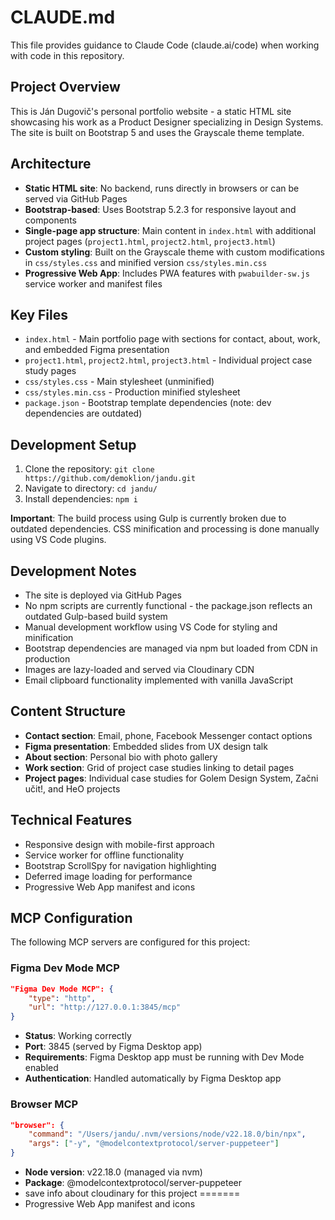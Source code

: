 # CLAUDE.md

This file provides guidance to Claude Code (claude.ai/code) when working with code in this repository.

## Project Overview

This is Ján Dugovič's personal portfolio website - a static HTML site showcasing his work as a Product Designer specializing in Design Systems. The site is built on Bootstrap 5 and uses the Grayscale theme template.

## Architecture

- **Static HTML site**: No backend, runs directly in browsers or can be served via GitHub Pages
- **Bootstrap-based**: Uses Bootstrap 5.2.3 for responsive layout and components
- **Single-page app structure**: Main content in `index.html` with additional project pages (`project1.html`, `project2.html`, `project3.html`)
- **Custom styling**: Built on the Grayscale theme with custom modifications in `css/styles.css` and minified version `css/styles.min.css`
- **Progressive Web App**: Includes PWA features with `pwabuilder-sw.js` service worker and manifest files

## Key Files

- `index.html` - Main portfolio page with sections for contact, about, work, and embedded Figma presentation
- `project1.html`, `project2.html`, `project3.html` - Individual project case study pages
- `css/styles.css` - Main stylesheet (unminified)
- `css/styles.min.css` - Production minified stylesheet
- `package.json` - Bootstrap template dependencies (note: dev dependencies are outdated)

## Development Setup

1. Clone the repository: `git clone https://github.com/demoklion/jandu.git`
2. Navigate to directory: `cd jandu/`
3. Install dependencies: `npm i`

**Important**: The build process using Gulp is currently broken due to outdated dependencies. CSS minification and processing is done manually using VS Code plugins.

## Development Notes

- The site is deployed via GitHub Pages
- No npm scripts are currently functional - the package.json reflects an outdated Gulp-based build system
- Manual development workflow using VS Code for styling and minification
- Bootstrap dependencies are managed via npm but loaded from CDN in production
- Images are lazy-loaded and served via Cloudinary CDN
- Email clipboard functionality implemented with vanilla JavaScript

## Content Structure

- **Contact section**: Email, phone, Facebook Messenger contact options
- **Figma presentation**: Embedded slides from UX design talk
- **About section**: Personal bio with photo gallery
- **Work section**: Grid of project case studies linking to detail pages
- **Project pages**: Individual case studies for Golem Design System, Začni učit!, and HeO projects

## Technical Features

- Responsive design with mobile-first approach
- Service worker for offline functionality
- Bootstrap ScrollSpy for navigation highlighting
- Deferred image loading for performance
- Progressive Web App manifest and icons

## MCP Configuration

The following MCP servers are configured for this project:

### Figma Dev Mode MCP
```json
"Figma Dev Mode MCP": {
    "type": "http",
    "url": "http://127.0.0.1:3845/mcp"
}
```
- **Status**: Working correctly
- **Port**: 3845 (served by Figma Desktop app)
- **Requirements**: Figma Desktop app must be running with Dev Mode enabled
- **Authentication**: Handled automatically by Figma Desktop app

### Browser MCP
```json
"browser": {
    "command": "/Users/jandu/.nvm/versions/node/v22.18.0/bin/npx",
    "args": ["-y", "@modelcontextprotocol/server-puppeteer"]
}
```
- **Node version**: v22.18.0 (managed via nvm)
- **Package**: @modelcontextprotocol/server-puppeteer
- save info about cloudinary for this project
=======
- Progressive Web App manifest and icons

